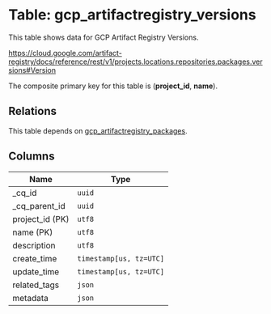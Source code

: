 # Table: gcp_artifactregistry_versions

This table shows data for GCP Artifact Registry Versions.

https://cloud.google.com/artifact-registry/docs/reference/rest/v1/projects.locations.repositories.packages.versions#Version

The composite primary key for this table is (**project_id**, **name**).

## Relations

This table depends on [gcp_artifactregistry_packages](gcp_artifactregistry_packages).

## Columns

| Name          | Type          |
| ------------- | ------------- |
|_cq_id|`uuid`|
|_cq_parent_id|`uuid`|
|project_id (PK)|`utf8`|
|name (PK)|`utf8`|
|description|`utf8`|
|create_time|`timestamp[us, tz=UTC]`|
|update_time|`timestamp[us, tz=UTC]`|
|related_tags|`json`|
|metadata|`json`|